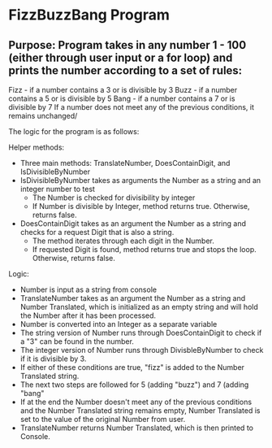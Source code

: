 # FizzBuzzBang Program

## Purpose: Program takes in any number 1 - 100 (either through user input or a for loop) and prints the number according to a set of rules:

Fizz - if a number contains a 3 or is divisible by 3
Buzz - if a number contains a 5 or is divisible by 5
Bang - if a number contains a 7 or is divisible by 7
If a number does not meet any of the previous conditions, it remains unchanged/

The logic for the program is as follows:

Helper methods:
- Three main methods: TranslateNumber, DoesContainDigit, and IsDivisibleByNumber
- IsDivisibleByNumber takes as arguments the Number as a string and an integer number to test
	- The Number is checked for divisibility by integer
	- If Number is divisible by Integer, method returns true. Otherwise, returns false.
- DoesContainDigit takes as an argument the Number as a string and checks for a request Digit that is also a string.
	- The method iterates through each digit in the Number.
	- If requested Digit is found, method returns true and stops the loop. Otherwise, returns false.
	
Logic:
- Number is input as a string from console
- TranslateNumber takes as an argument the Number as a string and Number Translated, which is initialized as an empty string and will hold the Number after it has been processed.
- Number is converted into an Integer as a separate variable
- The string version of Number runs through DoesContainDigit to check if a "3" can be found in the number.
- The integer version of Number runs through DivisbleByNumber to check if it is divisible by 3.
- If either of these conditions are true, "fizz" is added to the Number Translated string.
- The next two steps are followed for 5 (adding "buzz") and 7 (adding "bang"
- If at the end the Number doesn't meet any of the previous conditions and the Number Translated string remains empty, Number Translated is set to the value of the original Number from user.
- TranslateNumber returns Number Translated, which is then printed to Console.
